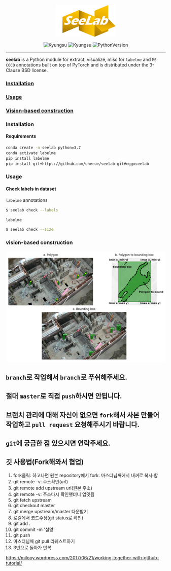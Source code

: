 <p align="center">
  <img height=100em src="img/seelab.png">
</p>
<p align="center">
  <img alt="Kyungsu" src="https://img.shields.io/badge/created%20by-Kyungsu-orange.svg?style=flat&colorA=E1523D&colorB=blue" />
  <img alt="Kyungsu" src="https://img.shields.io/badge/version%20-0.0.1b-orange.svg?style=flat&colorA=E1523D&colorB=blue" />
  <!-- <img alt="SCIE" src="https://img.shields.io/badge/SCIE%20-orange.svg" /> -->
  <!-- <img alt="KCI" src="https://img.shields.io/badge/KCI%20-yellow.svg" /> -->
  <img alt="PythonVersion" src="https://camo.githubusercontent.com/08d69975ce61c30b175f504182ae3a335c6284cbadc26acd9b79e29db442ddea/68747470733a2f2f696d672e736869656c64732e696f2f62616467652f707974686f6e2d332e36253230253743253230332e37253230253743253230332e382d626c7565" data-canonical-src="https://img.shields.io/badge/python-3.7%20%7C%203.8%20%7C%203.9-blue" style="max-width:100%;" />
</p>

---

**seelab** is a Python module for extract, visualize, misc for `labelme` and `MS COCO` annotations built on top of PyTorch and is distributed under the 3-Clause BSD license.

### [Installation](https://github.com/unerue/seelab#Installation)
### [Usage](https://github.com/unerue/seelab#Usage)
### [Vision-based construction](https://github.com/unerue/seelab#vision-based-construction)

### Installation

#### Requirements

```bash
conda create -n seelab python=3.7
conda activate labelme
pip install labelme
pip install git+https://github.com/unerue/seelab.git#egg=seelab
```

### Usage
#### Check labels in dataset

`labelme` annotations

```bash
$ seelab check --labels
```

`labelme`

```bash
$ seelab check --size
```


### vision-based construction

![](img/fig-0001.png)

## `branch`로 작업해서 `branch`로 푸쉬해주세요.
## 절대 `master`로 직접 `push`하시면 안됩니다.

## 브랜치 관리에 대해 자신이 없으면 `fork`해서 사본 만들어 작업하고 `pull request` 요청해주시기 바랍니다.

## `git`에 궁금한 점 있으시면 연락주세요.


## 깃 사용법(Fork해와서 협업)
1. fork클릭: 하고나면 원본 repository에서 fork: 마스터님꺼에서 내꺼로 복사 함
2. git remote -v: 주소확인(url)
3. git remote add upstream url(원본 주소)
4. git remote -v: 주소다시 확인햇더니 업뎃됨
5. git fetch upstream
6. git checkout master
7. git merge upstream/master 다운받기
8. 로컬에서 코드수정(git status로 확인)
9. git add .
10. git commit -m '설명'
11. git push
12. 마스터님께 git pull 리퀘스트하기
13. 3번으로 돌아가 반복

https://milooy.wordpress.com/2017/06/21/working-together-with-github-tutorial/
